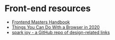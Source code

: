 # Front-end resources

* [Frontend Masters Handbook](https://frontendmasters.com/books/front-end-handbook/2019/)
* [Things You Can Do With a Browser in 2020](https://github.com/luruke/browser-2020)
* [spark joy - a GitHub repo of design-related links](https://github.com/sw-yx/spark-joy)

